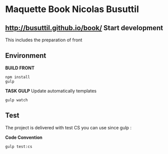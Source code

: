 Maquette Book Nicolas Busuttil
==============================
<http://busuttil.github.io/book/>
Start development
-----------------

This includes the preparation of front

Environment
-----------

**BUILD FRONT**
```shell
npm install
gulp
```


**TASK GULP**
Update automatically templates
```shell
gulp watch
```

Test
----
The project is delivered with  test CS you can use since gulp :

**Code Convention**
```shell
gulp test:cs
```
